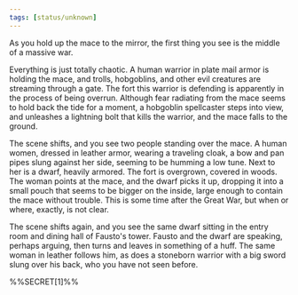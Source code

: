 ```yaml
---
tags: [status/unknown]
---
```


As you hold up the mace to the mirror, the first thing you see is the middle of a massive war. 

Everything is just totally chaotic. A human warrior in plate mail armor is holding the mace, and trolls, hobgoblins, and other evil creatures are streaming through a gate. The fort this warrior is defending is apparently in the process of being overrun. Although fear radiating from the mace seems to hold back the tide for a moment, a hobgoblin spellcaster steps into view, and unleashes a lightning bolt that kills the warrior, and the mace falls to the ground. 

The scene shifts, and you see two people standing over the mace. A human women, dressed in leather armor, wearing a traveling cloak, a bow and pan pipes slung against her side, seeming to be humming a low tune. Next to her is a dwarf, heavily armored. The fort is overgrown, covered in woods. The woman points at the mace, and the dwarf picks it up, dropping it into a small pouch that seems to be bigger on the inside, large enough to contain the mace without trouble. This is some time after the Great War, but when or where,  exactly, is not clear. 

The scene shifts again, and you see the same dwarf sitting in the entry room and dining hall of Fausto's tower. Fausto and the dwarf are speaking, perhaps arguing, then turns and leaves in something of a huff. The same woman in leather follows him, as does a stoneborn warrior with a big sword slung over his back, who you have not seen before. 

%%SECRET[1]%%
